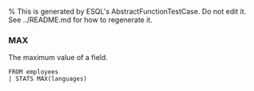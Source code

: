 % This is generated by ESQL's AbstractFunctionTestCase. Do not edit it. See ../README.md for how to regenerate it.

### MAX
The maximum value of a field.

```esql
FROM employees
| STATS MAX(languages)
```
